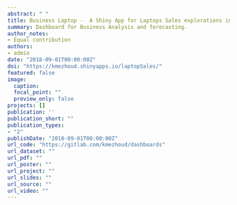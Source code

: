 ```yaml
---
abstract: " "
title: Business Laptop -  A Shiny App for Laptops Sales explorations in UK.
summary: Dashboard for Business Analysis and forecasting.
author_notes:
- Equal contribution
authors:
- admin
date: "2018-09-01T00:00:00Z"
doi: "https://kmezhoud.shinyapps.io/laptopSales/"
featured: false
image:
  caption:
  focal_point: ""
  preview_only: false
projects: []
publication: ''
publication_short: ""
publication_types:
- "2"
publishDate: "2018-09-01T00:00:00Z"
url_code: "https://gitlab.com/kmezhoud/dashboards"
url_dataset: ""
url_pdf: ""
url_poster: ""
url_project: ""
url_slides: ""
url_source: ""
url_video: ""
---
```

